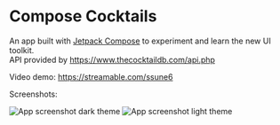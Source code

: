 # Compose Cocktails

An app built with [Jetpack Compose](https://developer.android.com/jetpack/compose) to experiment and learn the new UI toolkit.  
API provided by https://www.thecocktaildb.com/api.php


Video demo: https://streamable.com/ssune6

Screenshots:

![App screenshot dark theme](https://i.imgur.com/P2h4EVT.png)
![App screenshot light theme](https://i.imgur.com/rQpgY1U.png)

